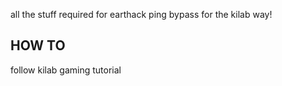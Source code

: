 all the stuff required for earthack ping bypass for the kilab way!

## HOW TO
follow kilab gaming tutorial 

